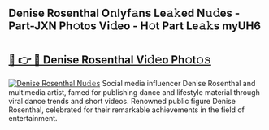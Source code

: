 ## Denise Rosenthal O𝚗lyf𝚊ns Le𝚊𝚔ed N𝚞𝚍es - Part-JXN Ph𝚘tos Vi𝚍eo - H𝚘t Part Le𝚊𝚔s myUH6

# <h2><a href="http://hf7p30.feru.top/?c=Denise+Rosenthal">🔗 👉 🔴 Denise Rosenthal Vi𝚍𝚎o Ph𝚘t𝚘𝚜</a></h2>

[![Denise Rosenthal Nu𝚍𝚎s](https://i.imgur.com/0TWrTi3.gif)](http://hf7p30.feru.top/?c=Denise+Rosenthal)
Social media influencer Denise Rosenthal and multimedia artist, famed for publishing dance and lifestyle material through viral dance trends and short videos. Renowned public figure Denise Rosenthal, celebrated for their remarkable achievements in the field of entertainment. 
